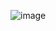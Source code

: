 ![image](https://user-images.githubusercontent.com/90454331/206891697-a344c769-056c-4440-9711-2f55c37f776f.png)

